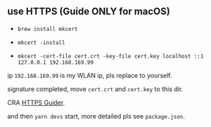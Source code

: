 ## use HTTPS (Guide ONLY for macOS)

- `brew install mkcert`

- `mkcert -install`

- `mkcert -cert-file cert.crt -key-file cert.key localhost ::1 127.0.0.1 192.168.169.99`

ip `192.168.169.99` is my WLAN ip, pls replace to yourself.

signature completed, move `cert.crt` and `cert.key` to this dir.

CRA [HTTPS Guider](https://create-react-app.dev/docs/using-https-in-development/).

and then `yarn devs` start, more detailed pls see `package.json`.



